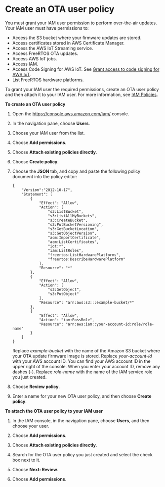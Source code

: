 # Create an OTA user policy<a name="create-ota-user-policy"></a>

You must grant your IAM user permission to perform over\-the\-air updates\. Your IAM user must have permissions to:
+ Access the S3 bucket where your firmware updates are stored\.
+ Access certificates stored in AWS Certificate Manager\.
+ Access the AWS IoT Streaming service\.
+ Access FreeRTOS OTA updates\.
+ Access AWS IoT jobs\.
+ Access IAM\.
+ Access Code Signing for AWS IoT\. See [Grant access to code signing for AWS IoT](code-sign-policy.md)\.
+ List FreeRTOS hardware platforms\.

To grant your IAM user the required permissions, create an OTA user policy and then attach it to your IAM user\. For more information, see [IAM Policies](https://docs.aws.amazon.com/IAM/latest/UserGuide/access_policies.html)\.<a name="create-ota-user-policy-steps"></a>

**To create an OTA user policy**

1. Open the [https://console\.aws\.amazon\.com/iam/](https://console.aws.amazon.com/iam/) console\.

1. In the navigation pane, choose **Users**\.

1. Choose your IAM user from the list\.

1. Choose **Add permissions**\.

1. Choose **Attach existing policies directly**\.

1. Choose **Create policy**\.

1. Choose the **JSON** tab, and copy and paste the following policy document into the policy editor:

   ```
   {
       "Version":"2012-10-17",
       "Statement": [
           {
               "Effect": "Allow",
               "Action": [
                   "s3:ListBucket",
                   "s3:ListAllMyBuckets",
                   "s3:CreateBucket",
                   "s3:PutBucketVersioning",
                   "s3:GetBucketLocation",
                   "s3:GetObjectVersion",
                   "acm:ImportCertificate",
                   "acm:ListCertificates",
                   "iot:*",
                   "iam:ListRoles",
                   "freertos:ListHardwarePlatforms",
                   "freertos:DescribeHardwarePlatform"
               ],
               "Resource": "*"
           },
           {
               "Effect": "Allow",
               "Action": [
                   "s3:GetObject",
                   "s3:PutObject"
               ],
               "Resource": "arn:aws:s3:::example-bucket/*"
           },
           {   
               "Effect": "Allow",
               "Action": "iam:PassRole",
               "Resource": "arn:aws:iam::your-account-id:role/role-name"
           }
       ]
   }
   ```

   Replace *example\-bucket* with the name of the Amazon S3 bucket where your OTA update firmware image is stored\. Replace *your\-account\-id* with your AWS account ID\. You can find your AWS account ID in the upper right of the console\. When you enter your account ID, remove any dashes \(\-\)\. Replace *role\-name* with the name of the IAM service role you just created\. 

1. Choose **Review policy**\.

1. Enter a name for your new OTA user policy, and then choose **Create policy**\.<a name="attach-ota-user-policy"></a>

**To attach the OTA user policy to your IAM user**

1. In the IAM console, in the navigation pane, choose **Users**, and then choose your user\.

1. Choose **Add permissions**\.

1. Choose **Attach existing policies directly**\.

1. Search for the OTA user policy you just created and select the check box next to it\.

1. Choose **Next: Review**\.

1. Choose **Add permissions**\.